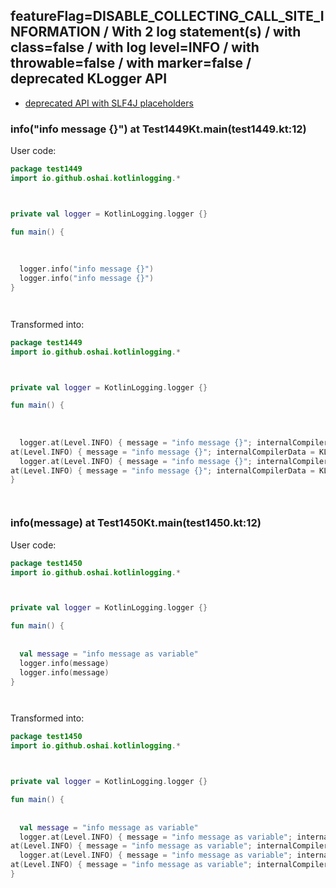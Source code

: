 ## featureFlag=DISABLE_COLLECTING_CALL_SITE_INFORMATION / With 2 log statement(s) / with class=false / with log level=INFO / with throwable=false / with marker=false / deprecated KLogger API

* [deprecated API with SLF4J placeholders](deprecated-slf4j-placeholders.md)

###  info("info message {}") at Test1449Kt.main(test1449.kt:12)

User code:
```kotlin
package test1449
import io.github.oshai.kotlinlogging.*



private val logger = KotlinLogging.logger {}

fun main() {
  
  
  
  logger.info("info message {}")
  logger.info("info message {}")
}




```
  
Transformed into:
```kotlin
package test1449
import io.github.oshai.kotlinlogging.*



private val logger = KotlinLogging.logger {}

fun main() {
  
  
  
  logger.at(Level.INFO) { message = "info message {}"; internalCompilerData = KLoggingEventBuilder.InternalCompilerData(messageTemplate = "\"info message {}\"")
at(Level.INFO) { message = "info message {}"; internalCompilerData = KLoggingEventBuilder.InternalCompilerData(messageTemplate = "\"info message {}\"")
  logger.at(Level.INFO) { message = "info message {}"; internalCompilerData = KLoggingEventBuilder.InternalCompilerData(messageTemplate = "\"info message {}\"")
at(Level.INFO) { message = "info message {}"; internalCompilerData = KLoggingEventBuilder.InternalCompilerData(messageTemplate = "\"info message {}\"")
}




```

###  info(message) at Test1450Kt.main(test1450.kt:12)

User code:
```kotlin
package test1450
import io.github.oshai.kotlinlogging.*



private val logger = KotlinLogging.logger {}

fun main() {
  
  
  val message = "info message as variable"
  logger.info(message)
  logger.info(message)
}




```
  
Transformed into:
```kotlin
package test1450
import io.github.oshai.kotlinlogging.*



private val logger = KotlinLogging.logger {}

fun main() {
  
  
  val message = "info message as variable"
  logger.at(Level.INFO) { message = "info message as variable"; internalCompilerData = KLoggingEventBuilder.InternalCompilerData(messageTemplate = "message")
at(Level.INFO) { message = "info message as variable"; internalCompilerData = KLoggingEventBuilder.InternalCompilerData(messageTemplate = "message")
  logger.at(Level.INFO) { message = "info message as variable"; internalCompilerData = KLoggingEventBuilder.InternalCompilerData(messageTemplate = "message")
at(Level.INFO) { message = "info message as variable"; internalCompilerData = KLoggingEventBuilder.InternalCompilerData(messageTemplate = "message")
}




```
